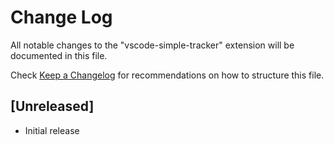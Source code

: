 # Change Log

All notable changes to the "vscode-simple-tracker" extension will be documented in this file.

Check [Keep a Changelog](http://keepachangelog.com/) for recommendations on how to structure this file.

## [Unreleased]

- Initial release